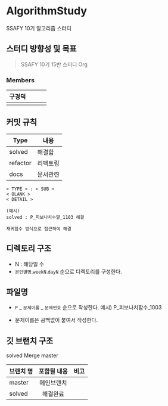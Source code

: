 # AlgorithmStudy
SSAFY 10기 알고리즘 스터디


## 스터디 방향성 및 목표
> SSAFY 10기 15반 스터디 Org

### Members

| 구경덕 |  |  | |
|:----------|:----------:|----------:|----------:|
|  |  |  | |


## 커밋 규칙

| Type | 내용 |
|--|--|
| solved | 해결함 |
| refactor | 리펙토링 |
| docs | 문서관련 |

```
< TYPE > : < SUB >
< BLANK >
< DETAIL > 
```
```
(예시)
solved : P_피보나치수열_1103 해결

재귀함수 방식으로 접근하여 해결
```

## 디렉토리 구조

* N : 해당일 수
* `본인별명`.`weekN`.`dayN` 순으로 디렉토리를 구성한다.

## 파일명

* `P` _ `문제이름` _	`문제번호`  순으로 작성한다.
예시) P_피보나치함수_1003

* 문제이름은 공백없이 붙여서 작성한다.

## 깃 브랜치 구조

solved Merge master

| 브랜치 명 | 포함될 내용 | 비고 |
|:----------|:----------:|----------:|
| master | 메인브랜치 |  |
| solved | 해결완료 |  |


